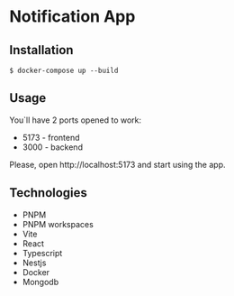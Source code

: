 # Notification App

## Installation
```
$ docker-compose up --build
```

## Usage

You`ll have 2 ports opened to work:
 - 5173 - frontend
 - 3000 - backend

Please, open http://localhost:5173 and start using the app.

## Technologies

 - PNPM
 - PNPM workspaces
 - Vite
 - React
 - Typescript
 - Nestjs
 - Docker
 - Mongodb